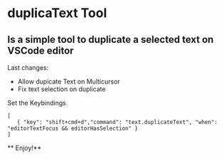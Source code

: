 # duplicaText Tool 
## Is a simple tool to duplicate a selected text on VSCode editor

Last changes:
 - Allow dupicate Text on Multicursor
 - Fix text selection on duplicate

Set the Keybindings
 ```
[
    { "key": "shift+cmd+d","command": "text.duplicateText", "when": "editorTextFocus && editorHasSelection" }    
]
 ```

** Enjoy!**
